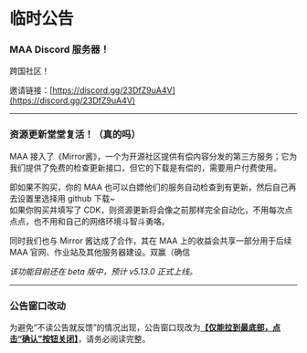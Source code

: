 # 临时公告
### MAA Discord 服务器！

跨国社区！

邀请链接：[https://discord.gg/23DfZ9uA4V](https://discord.gg/23DfZ9uA4V)

----

### 资源更新堂堂复活！（真的吗）

MAA 接入了《Mirror酱》，一个为开源社区提供有偿内容分发的第三方服务；它为我们提供了免费的检查更新接口，但它的下载是有偿的，需要用户付费使用。

即如果不购买，你的 MAA 也可以白嫖他们的服务自动检查到有更新，然后自己再去设置里选择用 github 下载~  
如果你购买并填写了 CDK，则资源更新将会像之前那样完全自动化，不用每次点点点，也不用和自己的网络环境斗智斗勇咯。

同时我们也与 Mirror 酱达成了合作，其在 MAA 上的收益会共享一部分用于后续 MAA 官网、作业站及其他服务器建设。双赢（确信

*该功能目前还在 beta 版中，预计 v5.13.0 正式上线。*

----

### 公告窗口改动

为避免“不读公告就反馈”的情况出现，公告窗口现改为<u>**【仅能拉到最底部，点击“确认”按钮关闭】**</u>，请务必阅读完整。
